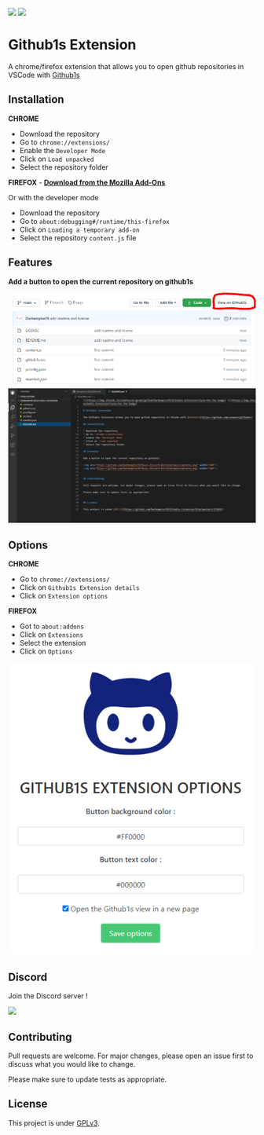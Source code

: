 ![](https://img.shields.io/codefactor/grade/github/Darkempire78/Github1s-Extension?style=for-the-badge) ![](https://img.shields.io/github/repo-size/Darkempire78/Github1s-Extension?style=for-the-badge)

# Github1s Extension

A chrome/firefox extension that allows you to open github repositories in VSCode with [Github1s](https://github.com/conwnet/github1s)

## Installation

**CHROME**
* Download the repository
* Go to `chrome://extensions/`
* Enable the `Developer Mode`
* Click on `Load unpacked`
* Select the repository folder

**FIREFOX** - [**Download from the Mozilla Add-Ons**](https://addons.mozilla.org/firefox/addon/github1s-extension/)

Or with the developer mode
* Download the repository
* Go to `about:debugging#/runtime/this-firefox`
* Click on `Loading a temporary add-on`
* Select the repository `content.js` file

## Features

**Add a button to open the current repository on github1s**

<img src="https://github.com/Darkempire78/Github1s-Extension/blob/main/assets/Capture1.PNG" width="800"/>
<img src="https://github.com/Darkempire78/Github1s-Extension/blob/main/assets/Capture2.PNG" width="800"/>

## Options

**CHROME**
* Go to `chrome://extensions/`
* Click on `Github1s Extension details`
* Click on `Extension options`

**FIREFOX**
* Got to `about:addons`
* Click on `Extensions`
* Select the extension
* Click on `Options`

<img src="assets/Capture3.PNG"/>

## Discord

Join the Discord server !

[![](https://i.imgur.com/UfyvtOL.png)](https://discord.gg/sPvJmY7mcV)

## Contributing

Pull requests are welcome. For major changes, please open an issue first to discuss what you would like to change.

Please make sure to update tests as appropriate.


## License

This project is under [GPLv3](LICENSE).
